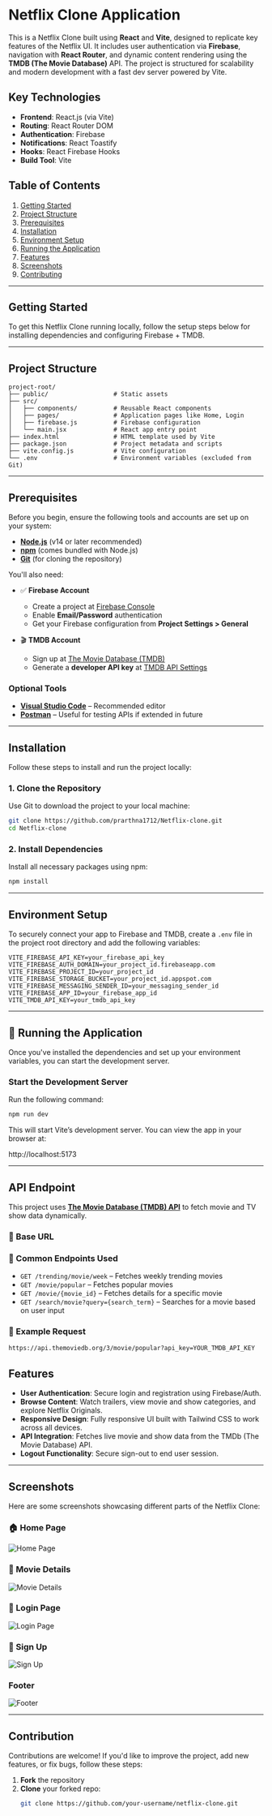 # Netflix Clone Application

This is a Netflix Clone built using **React** and **Vite**, designed to replicate key features of the Netflix UI. It includes user authentication via **Firebase**, navigation with **React Router**, and dynamic content rendering using the **TMDB (The Movie Database)** API. The project is structured for scalability and modern development with a fast dev server powered by Vite.

## Key Technologies

- **Frontend**: React.js (via Vite)
- **Routing**: React Router DOM
- **Authentication**: Firebase
- **Notifications**: React Toastify
- **Hooks**: React Firebase Hooks
- **Build Tool**: Vite

## Table of Contents

1. [Getting Started](#getting-started)
2. [Project Structure](#project-structure)
3. [Prerequisites](#prerequisites)
4. [Installation](#installation)
5. [Environment Setup](#environment-setup)
6. [Running the Application](#running-the-application)
7. [Features](#features)
8. [Screenshots](#screenshots)
9. [Contributing](#contributing)

---

## Getting Started

To get this Netflix Clone running locally, follow the setup steps below for installing dependencies and configuring Firebase + TMDB.

---

## Project Structure

```plaintext
project-root/
├── public/                  # Static assets
├── src/
│   ├── components/          # Reusable React components
│   ├── pages/               # Application pages like Home, Login
│   ├── firebase.js          # Firebase configuration
│   └── main.jsx             # React app entry point
├── index.html               # HTML template used by Vite
├── package.json             # Project metadata and scripts
├── vite.config.js           # Vite configuration
└── .env                     # Environment variables (excluded from Git)
```

---

## Prerequisites

Before you begin, ensure the following tools and accounts are set up on your system:

- **[Node.js](https://nodejs.org/)** (v14 or later recommended)
- **[npm](https://www.npmjs.com/)** (comes bundled with Node.js)
- **[Git](https://git-scm.com/)** (for cloning the repository)

You'll also need:

- ✅ **Firebase Account**

  - Create a project at [Firebase Console](https://console.firebase.google.com/)
  - Enable **Email/Password** authentication
  - Get your Firebase configuration from **Project Settings > General**

- 🎬 **TMDB Account**
  - Sign up at [The Movie Database (TMDB)](https://www.themoviedb.org/)
  - Generate a **developer API key** at [TMDB API Settings](https://www.themoviedb.org/settings/api)

### Optional Tools

- **[Visual Studio Code](https://code.visualstudio.com/)** – Recommended editor
- **[Postman](https://www.postman.com/)** – Useful for testing APIs if extended in future

---

## Installation

Follow these steps to install and run the project locally:

### 1. Clone the Repository

Use Git to download the project to your local machine:

```bash
git clone https://github.com/prarthna1712/Netflix-clone.git
cd Netflix-clone
```

### 2. Install Dependencies

Install all necessary packages using npm:

```bash
npm install
```

---

## Environment Setup

To securely connect your app to Firebase and TMDB, create a `.env` file in the project root directory and add the following variables:

```env
VITE_FIREBASE_API_KEY=your_firebase_api_key
VITE_FIREBASE_AUTH_DOMAIN=your_project_id.firebaseapp.com
VITE_FIREBASE_PROJECT_ID=your_project_id
VITE_FIREBASE_STORAGE_BUCKET=your_project_id.appspot.com
VITE_FIREBASE_MESSAGING_SENDER_ID=your_messaging_sender_id
VITE_FIREBASE_APP_ID=your_firebase_app_id
VITE_TMDB_API_KEY=your_tmdb_api_key
```

---

## 🚀 Running the Application

Once you've installed the dependencies and set up your environment variables, you can start the development server.

### Start the Development Server

Run the following command:

```bash
npm run dev
```

This will start Vite’s development server. You can view the app in your browser at:

http://localhost:5173

---

## API Endpoint

This project uses **[The Movie Database (TMDB) API](https://developer.themoviedb.org/docs)** to fetch movie and TV show data dynamically.

### 🔹 Base URL

### 🔹 Common Endpoints Used

- `GET /trending/movie/week` – Fetches weekly trending movies
- `GET /movie/popular` – Fetches popular movies
- `GET /movie/{movie_id}` – Fetches details for a specific movie
- `GET /search/movie?query={search_term}` – Searches for a movie based on user input

### 🔹 Example Request

```bash
https://api.themoviedb.org/3/movie/popular?api_key=YOUR_TMDB_API_KEY
```

## Features

- **User Authentication**: Secure login and registration using Firebase/Auth.
- **Browse Content**: Watch trailers, view movie and show categories, and explore Netflix Originals.
- **Responsive Design**: Fully responsive UI built with Tailwind CSS to work across all devices.
- **API Integration**: Fetches live movie and show data from the TMDb (The Movie Database) API.
- **Logout Functionality**: Secure sign-out to end user session.

---

## Screenshots

Here are some screenshots showcasing different parts of the Netflix Clone:

### 🏠 Home Page

![Home Page](./public/screenshots/Home.png)

### 📄 Movie Details

![Movie Details](./public/screenshots/MovieCards.png)

### 🔐 Login Page

![Login Page](./public/screenshots/Login.png)

### 📄 Sign Up

![Sign Up](./public/screenshots/Sign-up.png)

### Footer

![Footer](./public/screenshots/Footer.png)

---

## Contribution

Contributions are welcome! If you'd like to improve the project, add new features, or fix bugs, follow these steps:

1. **Fork** the repository
2. **Clone** your forked repo:
   ```bash
   git clone https://github.com/your-username/netflix-clone.git
   ```

